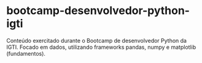 # bootcamp-desenvolvedor-python-igti
Conteúdo exercitado durante o Bootcamp de desenvolvedor Python da IGTI.
Focado em dados, utilizando frameworks pandas, numpy e matplotlib (fundamentos).
